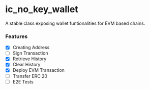 # ic_no_key_wallet

A stable class exposing wallet funtionalities for EVM based chains.

### Features
- [x] Creating Address
- [ ] Sign Transaction
- [x] Retrieve History
- [x] Clear History
- [x] Deploy EVM Transaction
- [ ] Transfer ERC 20
- [ ] E2E Tests
